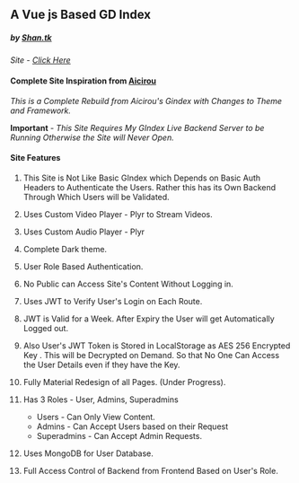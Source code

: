 
##  A Vue js Based GD Index
##### by _[Shan.tk](https://github.com/tks18)_

_Site - [Click Here](https://glorytoheaven.tk)_

#### Complete Site Inspiration from [Aicirou](https://github.com/Aicirou)

*This is a Complete Rebuild from Aicirou's Gindex with Changes to Theme and Framework.*

**Important** - _This Site Requires My GIndex Live Backend Server to be Running Otherwise the Site will Never Open._

#### Site Features

1. This Site is Not Like Basic GIndex which Depends on Basic Auth  Headers to Authenticate the Users. Rather this has its Own Backend Through Which Users will be Validated.

2. Uses Custom Video Player - Plyr to Stream Videos.
3. Uses Custom Audio Player - Plyr
4. Complete Dark theme.
5. User Role Based Authentication.
6. No Public can Access Site's Content Without Logging in.
7. Uses JWT to Verify User's Login on Each Route.
8. JWT is Valid for a Week. After Expiry the User will get Automatically Logged out.
9. Also User's JWT Token is Stored in LocalStorage as AES 256 Encrypted Key . This will be Decrypted on Demand. So that No One Can Access the User Details even if they have the Key.
10. Fully Material Redesign of all Pages. (Under Progress).
11. Has 3 Roles - User, Admins, Superadmins
	- Users - Can Only View Content.
	- Admins - Can Accept Users based on their Request
	- Superadmins - Can Accept Admin Requests.
12. Uses MongoDB for User Database.
13. Full Access Control of Backend from Frontend Based on User's Role.
